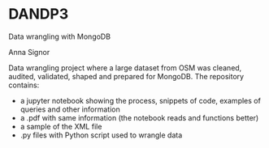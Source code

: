 # DANDP3
Data wrangling with MongoDB


Anna Signor


Data wrangling project where a large dataset from OSM was cleaned, audited, validated, shaped and prepared for MongoDB. 
The repository contains:

- a jupyter notebook showing the process, snippets of code, examples of queries and other information
- a .pdf with same information (the notebook reads and functions better)
- a sample of the XML file
- .py files with Python script used to wrangle data



